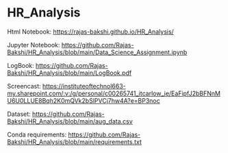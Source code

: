 # HR_Analysis

Html Notebook: https://rajas-bakshi.github.io/HR_Analysis/

Jupyter Notebook: https://github.com/Rajas-Bakshi/HR_Analysis/blob/main/Data_Science_Assignment.ipynb

LogBook: https://github.com/Rajas-Bakshi/HR_Analysis/blob/main/LogBook.pdf

Screencast: https://instituteoftechnol663-my.sharepoint.com/:v:/g/personal/c00265741_itcarlow_ie/EaFipfJ2bBFNnMU6U0LLUE8Bqh2K0mQVk2bSlPVCj7hw4A?e=BP3noc

Dataset: https://github.com/Rajas-Bakshi/HR_Analysis/blob/main/aug_data.csv

Conda requirements: https://github.com/Rajas-Bakshi/HR_Analysis/blob/main/requirements.txt
